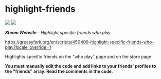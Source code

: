 # highlight-friends
![](https://img.shields.io/github/license/rdavydov/highlight-friends?style=for-the-badge&logo=github&color=purple&logoColor=thistle)
![](https://img.shields.io/greasyfork/dt/450409?style=for-the-badge&logo=tampermonkey&color=darkblue&logoColor=aquamarine)

***Steam Website** - Highlight specific friends who play*

https://greasyfork.org/en/scripts/450409-highlight-specific-friends-who-play?locale_override=1

Highlights specific friends on the "who play" page and on the store page

**You must manually edit the code and add links to your friends' profiles to the "friends" array. Read the comments in the code.**
